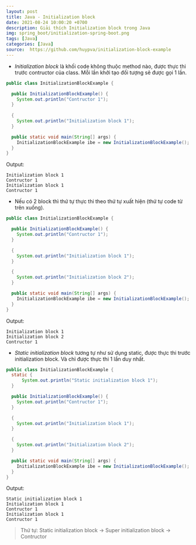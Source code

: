 ```yaml
---
layout: post
title: Java - Initialization block
date: 2021-08-24 10:00:20 +0700
description: Giải thích Initialization block trong Java
img: spring_boot/initialization-spring-boot.png
tags: [Java]
categories: [Java]
source:  https://github.com/huypva/initialization-block-example
---
```


- *Initialization block* là khối code không thuộc method nào, được thực thi trước contructor của class. Mỗi lần khởi tạo đối tượng sẽ được gọi 1 lần.

```java
public class InitializationBlockExample {

  public InitializationBlockExample() {
    System.out.println("Contructor 1");
  }
 
  {
    System.out.println("Initialization block 1");
  }

  public static void main(String[] args) {
    InitializationBlockExample ibe = new InitializationBlockExample();
  }
}
``` 

Output:

```text
Initialization block 1
Contructor 1
Initialization block 1
Contructor 1
```

- Nếu có 2 block thì thứ tự thực thi theo thứ tự xuất hiện (thứ tự code từ trên xuống).

```java
public class InitializationBlockExample {

  public InitializationBlockExample() {
    System.out.println("Contructor 1");
  }    

  {
    System.out.println("Initialization block 1");
  } 

  {
    System.out.println("Initialization block 2");
  } 

  public static void main(String[] args) {
    InitializationBlockExample ibe = new InitializationBlockExample();
  }
}
``` 

Output:

```text
Initialization block 1
Initialization block 2
Contructor 1
```

- *Static initialization block* tương tự như sử dụng static, được thực thi trước initialization block. Và chỉ được thực thi 1 lần duy nhất.

```java
public class InitializationBlockExample {
  static {
      System.out.println("Static initialization block 1");
  }

  public InitializationBlockExample() {
    System.out.println("Contructor 1");
  }    

  {
    System.out.println("Initialization block 1");
  } 

  {
    System.out.println("Initialization block 2");
  } 

  public static void main(String[] args) {
    InitializationBlockExample ibe = new InitializationBlockExample();
  }
}
```

Output:

```text
Static initialization block 1
Initialization block 1
Contructor 1
Initialization block 1
Contructor 1
```` 

> Thứ tự: Static initialization block -> Super initialization block -> Contructor